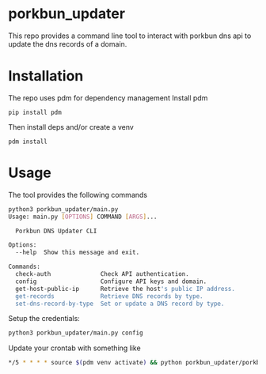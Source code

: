 # porkbun_updater
 This repo provides a command line tool to interact with porkbun dns api to update the dns records of a domain.
 
# Installation
The repo uses pdm for dependency management
Install pdm
```
pip install pdm
```
Then install deps and/or create a venv
```
pdm install
```

# Usage
The tool provides the following commands
```bash
python3 porkbun_updater/main.py
Usage: main.py [OPTIONS] COMMAND [ARGS]...

  Porkbun DNS Updater CLI

Options:
  --help  Show this message and exit.

Commands:
  check-auth              Check API authentication.
  config                  Configure API keys and domain.
  get-host-public-ip      Retrieve the host's public IP address.
  get-records             Retrieve DNS records by type.
  set-dns-record-by-type  Set or update a DNS record by type.
```
Setup the credentials:
```bash
python3 porkbun_updater/main.py config
```
Update your crontab with something like
```bash
*/5 * * * * source $(pdm venv activate) && python porkbun_updater/porkbun_updater/main.py set-dns-record-by-type --record-type A
```